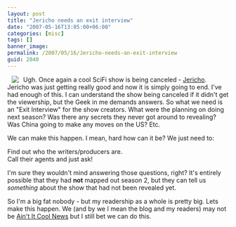 ```yaml
---
layout: post
title: "Jericho needs an exit interview"
date: "2007-05-16T13:05:00+06:00"
categories: [misc]
tags: []
banner_image: 
permalink: /2007/05/16/Jericho-needs-an-exit-interview
guid: 2040
---
```


<img src="http://ray.camdenfamily.com/images/jericho.jpg" align="left" hspace="10">

Ugh. Once again a cool SciFi show is being canceled - <a href="http://news.yahoo.com/s/ap/20070516/ap_en_ot/tv_new_season_21">Jericho</a>. Jericho was just getting really good and now it is simply going to end. I've had enough of this. I can understand the show being canceled if it didn't get the viewership, but the Geek in me demands answers. So what we need is an "Exit Interview" for the show creators. What were the planning on doing next season? Was there any secrets they never got around to revealing? Was China going to make any moves on the US? Etc.

We can make this happen. I mean, hard how can it be? We just need to:

Find out who the writers/producers are.<br />
Call their agents and just ask!<br />

I'm sure they wouldn't mind answering those questions, right? It's entirely possible that they had <b>not</b> mapped out season 2, but they can tell us <i>something</i> about the show that had not been revealed yet. 

So I'm a big fat nobody - but my readership as a whole is pretty big. Lets make this happen. We (and by we I mean the blog and my readers) may not be <a href="http://www.aintitcool.com">Ain't It Cool News</a> but I still bet we can do this.

<br clear="left">